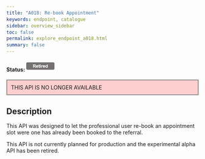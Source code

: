 ```yaml
---
title: "A018: Re-book Appointment"
keywords: endpoint, catalogue
sidebar: overview_sidebar
toc: false
permalink: explore_endpoint_a018.html
summary: false
---
```


#### Status: ![Retired](images/icons/api_retired.png)

<div style="border: 2px solid #888888; padding: 10px; background: #ffcfcf;">THIS API IS NO LONGER AVAILABLE</div>

## Description
This API was designed to let the professional user re-book an appointment slot were one has already been booked to the referral.   

This API is not currently planned for production and the experimental alpha API has been retired.
